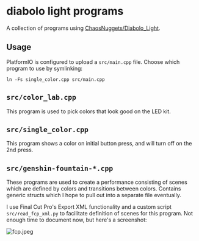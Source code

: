 # diabolo light programs

A collection of programs using [ChaosNuggets/Diabolo_Light](https://github.com/ChaosNuggets/Diabolo_Light).

## Usage

PlatformIO is configured to upload a `src/main.cpp` file. Choose which program to use by symlinking:

    ln -Fs single_color.cpp src/main.cpp

## `src/color_lab.cpp`

This program is used to pick colors that look good on the LED kit.

## `src/single_color.cpp`

This program shows a color on initial button press, and will turn off on the 2nd press.

## `src/genshin-fountain-*.cpp`

These programs are used to create a performance consisting of scenes which are defined by colors and transitions between colors. Contains generic structs which I hope to pull out into a separate file eventually.

I use Final Cut Pro's Export XML functionality and a custom script `src/read_fcp_xml.py` to facilitate definition of scenes for this program. Not enough time to document now, but here's a screenshot:

![fcp.jpeg](./fcp.jpeg)
